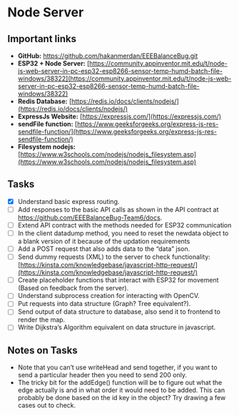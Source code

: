 # Node Server

## Important links

- **GitHub:** https://github.com/hakanmerdan/EEEBalanceBug.git
- **ESP32 + Node Server:** [https://community.appinventor.mit.edu/t/node-js-web-server-in-pc-esp32-esp8266-sensor-temp-humd-batch-file-windows/38322](https://community.appinventor.mit.edu/t/node-js-web-server-in-pc-esp32-esp8266-sensor-temp-humd-batch-file-windows/38322)
- **Redis Database:** [https://redis.io/docs/clients/nodejs/](https://redis.io/docs/clients/nodejs/)
- **ExpressJs Website:** [https://expressjs.com/](https://expressjs.com/)
- **sendFile function:** [https://www.geeksforgeeks.org/express-js-res-sendfile-function/](https://www.geeksforgeeks.org/express-js-res-sendfile-function/)
- **Filesystem nodejs:** [https://www.w3schools.com/nodejs/nodejs_filesystem.asp](https://www.w3schools.com/nodejs/nodejs_filesystem.asp)

## Tasks

- [x]  Understand basic express routing.
- [ ]  Add responses to the basic API calls as shown in the API contract at https://github.com/EEEBalanceBug-Team6/docs.
- [ ]  Extend API contract with the methods needed for ESP32 communication
- [ ]  In the client datadump method, you need to reset the newdata object to a blank version of it because of the updation requirements
- [ ]  Add a POST request that also adds data to the “data” json.
- [ ]  Send dummy requests (XML) to the server to check functionality: [https://kinsta.com/knowledgebase/javascript-http-request/](https://kinsta.com/knowledgebase/javascript-http-request/)
- [ ]  Create placeholder functions that interact with ESP32 for movement (Based on feedback from the server).
- [ ]  Understand subprocess creation for interacting with OpenCV.
- [ ]  Put requests into data structure (Graph? Tree equivalent?).
- [ ]  Send output of data structure to database, also send it to frontend to render the map.
- [ ]  Write Dijkstra’s Algorithm equivalent on data structure in javascript.

## Notes on Tasks

- Note that you can’t use writeHead and send together, if you want to send a particular header then you need to send 200 only.
- The tricky bit for the addEdge() function will be to figure out what the edge actually is and in what order it would need to be added. This can probably be done based on the id key in the object? Try drawing a few cases out to check.
